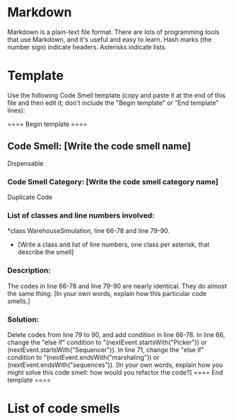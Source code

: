 # Markdown

Markdown is a plain-text file format. There are lots of programming tools that use Markdown, and it's useful and
easy to learn. Hash marks (the number sign) indicate headers. Asterisks indicate lists.

# Template

Use the following Code Smell template (copy and paste it at the end of this file and then edit it; don't include the "Begin template" or "End template" lines):

==== Begin template ====
## Code Smell: [Write the code smell name]
Dispensable
### Code Smell Category: [Write the code smell category name]
Duplicate Code
### List of classes and line numbers involved:
*class WarehouseSimulation, line 66-78 and line 79-90.
* [Write a class and list of line numbers, one class per asterisk, that describe the smell]

### Description:
The codes in line 66-78 and line 79-90 are nearly identical. They do almost the same thing.
[In your own words, explain how this particular code smells.]

### Solution:
Delete codes from line 79 to 90, and add condition in line 66-78. In line 66, change the "else if" 
condition to "(nextEvent.startsWith("Picker")) or (nextEvent.startsWith("Sequencer")). 
In line 71, change the "else if" condition to "(nextEvent.endsWith("marshaling")) or (nextEvent.endsWith("sequences")).
[In your own words, explain how you might solve this code smell:
how would you refactor the code?]
==== End template ====

# List of code smells